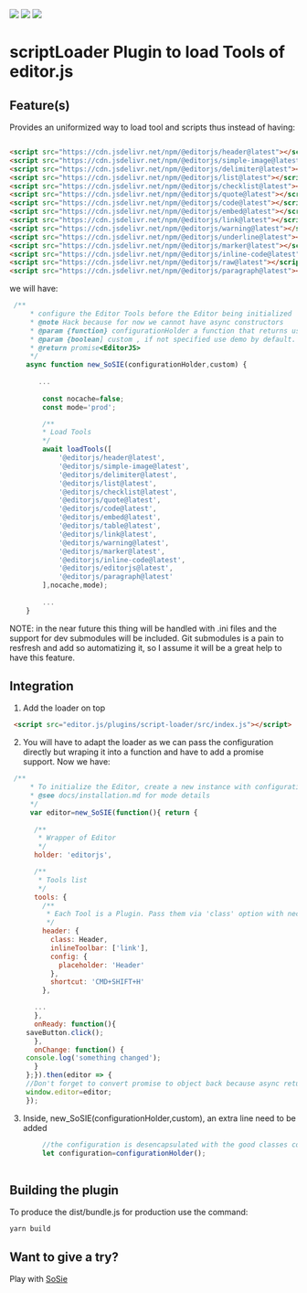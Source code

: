 ![](https://badgen.net/badge/SoS正/Beta/f2a) ![](https://badgen.net/badge/editor.js/v2.0/blue) ![](https://badgen.net/badge/plugin/v1.0/orange) 

# scriptLoader Plugin to load Tools of editor.js

## Feature(s)

Provides an uniformized way to load tool and scripts thus instead of having:

```html

<script src="https://cdn.jsdelivr.net/npm/@editorjs/header@latest"></script>
<script src="https://cdn.jsdelivr.net/npm/@editorjs/simple-image@latest"></script>
<script src="https://cdn.jsdelivr.net/npm/@editorjs/delimiter@latest"></script>
<script src="https://cdn.jsdelivr.net/npm/@editorjs/list@latest"></script>
<script src="https://cdn.jsdelivr.net/npm/@editorjs/checklist@latest"></script>
<script src="https://cdn.jsdelivr.net/npm/@editorjs/quote@latest"></script>
<script src="https://cdn.jsdelivr.net/npm/@editorjs/code@latest"></script>
<script src="https://cdn.jsdelivr.net/npm/@editorjs/embed@latest"></script>
<script src="https://cdn.jsdelivr.net/npm/@editorjs/link@latest"></script>
<script src="https://cdn.jsdelivr.net/npm/@editorjs/warning@latest"></script>
<script src="https://cdn.jsdelivr.net/npm/@editorjs/underline@latest"></script>
<script src="https://cdn.jsdelivr.net/npm/@editorjs/marker@latest"></script>
<script src="https://cdn.jsdelivr.net/npm/@editorjs/inline-code@latest"></script>
<script src="https://cdn.jsdelivr.net/npm/@editorjs/raw@latest"></script>
<script src="https://cdn.jsdelivr.net/npm/@editorjs/paragraph@latest"></script>

```

we will have:

```js
 /**
     * configure the Editor Tools before the Editor being initialized
     * @note Hack because for now we cannot have async constructors
     * @param {function} configurationHolder a function that returns user configuration {EditorConfig|string|undefined} 
     * @param {boolean] custom , if not specified use demo by default.
     * @return promise<EditorJS>
     */
    async function new_SoSIE(configurationHolder,custom) {
    
       ...
        
        const nocache=false;
        const mode='prod';

        /**
        * Load Tools
        */
        await loadTools([
            '@editorjs/header@latest',
            '@editorjs/simple-image@latest',
            '@editorjs/delimiter@latest',
            '@editorjs/list@latest',
            '@editorjs/checklist@latest',
            '@editorjs/quote@latest',
            '@editorjs/code@latest',
            '@editorjs/embed@latest',
            '@editorjs/table@latest',
            '@editorjs/link@latest',
            '@editorjs/warning@latest',
            '@editorjs/marker@latest',
            '@editorjs/inline-code@latest',
            '@editorjs/editorjs@latest',
            '@editorjs/paragraph@latest'
        ],nocache,mode);
        
        ...
    }

```
NOTE: in the near future this thing will be handled with .ini files and the support for dev submodules
will be included. Git submodules is a pain to resfresh and add so automatizing it, so I assume
it will be a great help to have this feature.

## Integration

1) Add the loader on top

```html
 <script src="editor.js/plugins/script-loader/src/index.js"></script>
```

2) You will have to adapt the loader as we can pass the configuration directly but wraping it into
a function and have to add a promise support. Now we have:

```js
 /**
     * To initialize the Editor, create a new instance with configuration object constructor
     * @see docs/installation.md for mode details
     */
     var editor=new_SoSIE(function(){ return {
    
      /**
       * Wrapper of Editor
       */
      holder: 'editorjs',

      /**
       * Tools list
       */
      tools: {
        /**
         * Each Tool is a Plugin. Pass them via 'class' option with necessary settings {@link docs/tools.md}
         */
        header: {
          class: Header,
          inlineToolbar: ['link'],
          config: {
            placeholder: 'Header'
          },
          shortcut: 'CMD+SHIFT+H'
        },

      ...
      },
      onReady: function(){
	saveButton.click();
      },
      onChange: function() {
	console.log('something changed');
      }
    };}).then(editor => {
	//Don't forget to convert promise to object back because async return a promise
	window.editor=editor;
    });

```

3) Inside, new_SoSIE(configurationHolder,custom), an extra line need to be added

```js
        //the configuration is desencapsulated with the good classes context 
        let configuration=configurationHolder(); 
        
```

## Building the plugin

To produce the dist/bundle.js for production use the command: 

```shell
yarn build
```

## Want to give a try?

Play with [SoSie](http://sosie.sos-productions.com/)
